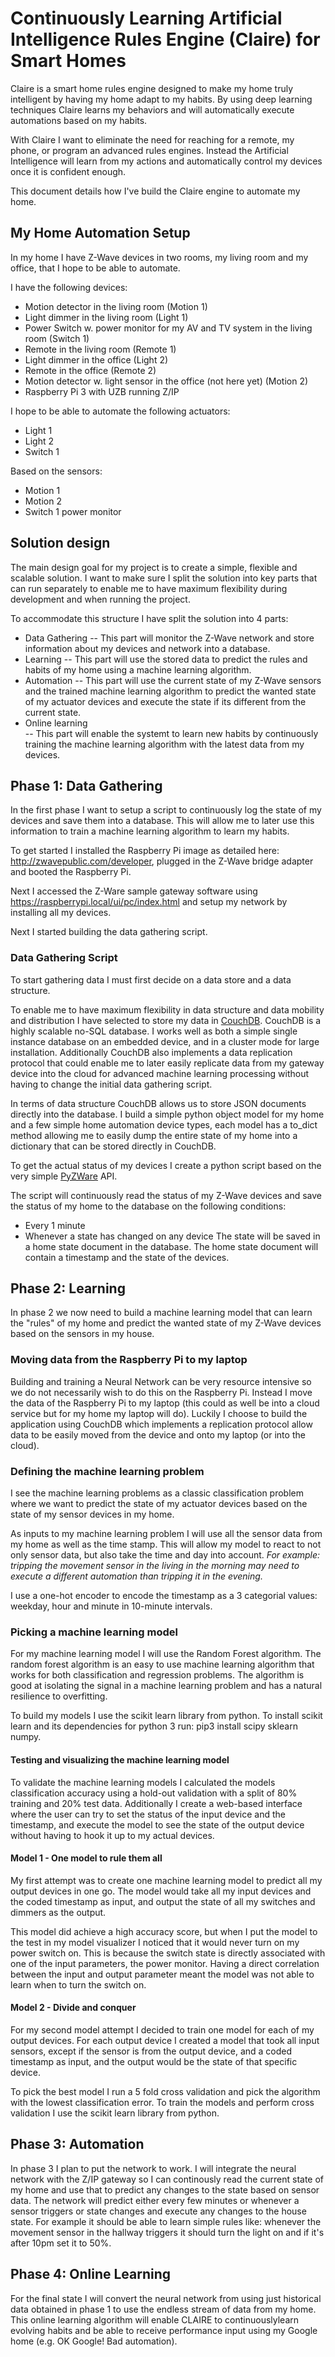 # Continuously Learning Artificial Intelligence Rules Engine (Claire) for Smart Homes

Claire is a smart home rules engine designed to make my home truly intelligent by having my home adapt to my habits. By using deep learning techniques Claire learns my behaviors and will automatically execute automations based on my habits.

With Claire I want to eliminate the need for reaching for a remote, my phone, or program an advanced rules engines. Instead the Artificial Intelligence will learn from my actions and automatically control my devices once it is confident enough.

This document details how I've build the Claire engine to automate my home.

## My Home Automation Setup

In my home I have Z-Wave devices in two rooms, my living room and my office, that I hope to be able to automate.

I have the following devices:
- Motion detector in the living room (Motion 1)
- Light dimmer in the living room (Light 1)
- Power Switch w. power monitor for my AV and TV system in the living room (Switch 1)
- Remote in the living room (Remote 1)
- Light dimmer in the office (Light 2)
- Remote in the office (Remote 2)
- Motion detector w. light sensor in the office (not here yet) (Motion 2)
- Raspberry Pi 3 with UZB running Z/IP

I hope to be able to automate the following actuators:
- Light 1
- Light 2
- Switch 1

Based on the sensors:
- Motion 1
- Motion 2
- Switch 1 power monitor

## Solution design
The main design goal for my project is to create a simple, flexible and scalable solution. I want to make sure I split the solution into key parts that can run separately to enable me to have maximum flexibility during development and when running the project.

To accommodate this structure I have split the solution into 4 parts:
- Data Gathering
-- This part will monitor the Z-Wave network and store information about my devices and network into a database.
- Learning
-- This part will use the stored data to predict the rules and habits of my home using a machine learning algorithm.
- Automation
-- This part will use the current state of my Z-Wave sensors and the trained machine learning algorithm to predict the wanted state of my actuator devices and execute the state if its different from the current state.   
- Online learning  
-- This part will enable the systemt to learn new habits by continuously training the machine learning algorithm with the latest data from my devices.

## Phase 1: Data Gathering
In the first phase I want to setup a script to continuously log the state of my devices and save them into a database. This will allow me to later use this information to train a machine learning algorithm to learn my habits.

To get started I installed the Raspberry Pi image as detailed here: http://zwavepublic.com/developer, plugged in the Z-Wave bridge adapter and booted the Raspberry Pi.

Next I accessed the Z-Ware sample gateway software using https://raspberrypi.local/ui/pc/index.html and setup my network by installing all my devices.

Next I started building the data gathering script.

### Data Gathering Script
To start gathering data I must first decide on a data store and a data structure.

To enable me to have maximum flexibility in data structure and data mobility and distribution I have selected to store my data in [CouchDB](http://couchdb.apache.org/). CouchDB is a highly scalable no-SQL database. I works well as both a simple single instance database on an embedded device, and in a cluster mode for large installation. Additionally CouchDB also implements a data replication protocol that could enable me to later easily replicate data from my gateway device into the cloud for advanced machine learning processing without having to change the initial data gathering script.

In terms of data structure CouchDB allows us to store JSON documents directly into the database. I build a simple python object model for my home and a few simple home automation device types, each model has a to_dict method allowing me to easily dump the entire state of my home into a dictionary that can be stored directly in CouchDB.

To get the actual status of my devices I create a python script based on the very simple [PyZWare](https://github.com/Z-WavePublic/PyZWare) API.

The script will continuously read the status of my Z-Wave devices and save the status of my home to the database on the following conditions:
- Every 1 minute
- Whenever a state has changed on any device
The state will be saved in a home state document in the database. The home state document will contain a timestamp and the state of the devices.

## Phase 2: Learning
In phase 2 we now need to build a machine learning model that can learn the "rules" of my home and predict the wanted state of my Z-Wave devices based on the sensors in my house.

### Moving data from the Raspberry Pi to my laptop
Building and training a Neural Network can be very resource intensive so we do not necessarily wish to do this on the Raspberry Pi. Instead I move the data of the Raspberry Pi to my laptop (this could as well be into a cloud service but for my home my laptop will do). Luckily I choose to build the application using CouchDB which implements a replication protocol allow data to be easily moved from the device and onto my laptop (or into the cloud).

### Defining the machine learning problem
I see the machine learning problems as a classic classification problem where we want to predict the state of my actuator devices based on the state of my sensor devices in my home.

As inputs to my machine learning problem I will use all the sensor data from my home as well as the time stamp. This will allow my model to react to not only sensor data, but also take the time and day into account. _For example: tripping the movement sensor in the living in the morning may need to execute a different automation than tripping it in the evening._

I use a one-hot encoder to encode the timestamp as a 3 categorial values: weekday, hour and minute in 10-minute intervals.  

### Picking a machine learning model
For my machine learning model I will use the Random Forest algorithm. The random forest algorithm is an easy to use machine learning algorithm that works for both classification and regression problems. The algorithm is good at isolating the signal in a machine learning problem and has a natural resilience to overfitting.

To build my models I use the scikit learn library from python. To install scikit learn and its dependencies for python 3 run: pip3 install scipy sklearn numpy.

#### Testing and visualizing the machine learning model
To validate the machine learning models I calculated the models classification accuracy using a hold-out validation with a split of 80% training and 20% test data. Additionally I create a web-based interface where the user can try to set the status of the input device and the timestamp, and execute the model to see the state of the output device without having to hook it up to my actual devices.

#### Model 1 - One model to rule them all
My first attempt was to create one machine learning model to predict all my output devices in one go. The model would take all my input devices and the coded timestamp as input, and output the state of all my switches and dimmers as the output.

This model did achieve a high accuracy score, but when I put the model to the test in my model visualizer I noticed that it would never turn on my power switch on. This is because the switch state is directly associated with one of the input parameters, the power monitor. Having a direct correlation between the input and output parameter meant the model was not able to learn when to turn the switch on.

#### Model 2 - Divide and conquer
For my second model attempt I decided to train one model for each of my output devices. For each output device I created a model that took all input sensors, except if the sensor is from the output device, and a coded timestamp as input, and the output would be the state of that specific device.






To pick the best model I run a 5 fold cross validation and pick the algorithm with the lowest classification error. To train the models and perform cross validation I use the scikit learn library from python.



## Phase 3: Automation
In phase 3 I plan to put the network to work. I will integrate the neural network with the Z/IP gateway so I can continously read the current state of my home and use that to predict any changes to the state based on sensor data.
The network will predict either every few minutes or whenever a sensor triggers or state changes and execute any changes to the house state. For example it should be able to learn simple rules like: whenever the movement sensor in the hallway triggers it should turn the light on and if it's after 10pm set it to 50%.

## Phase 4: Online Learning
For the final state I will convert the neural network from using just historical data obtained in phase 1 to use the endless stream of data from my home. This online learning algorithm will enable CLAIRE to continuouslylearn evolving habits and be able to receive performance input using my Google home (e.g. OK Google! Bad automation).
